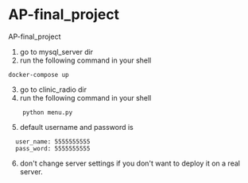 # AP-final_project
AP-final_project










1. go to mysql_server dir
2. run the following command in your shell
```
docker-compose up
```
3. go to clinic_radio dir
4. run the following command in your shell
```
    python menu.py
```
5. default username and password is 
```
  user_name: 5555555555
  pass_word: 5555555555
```
6. don't change server settings if you don't want to deploy it on a real server.
